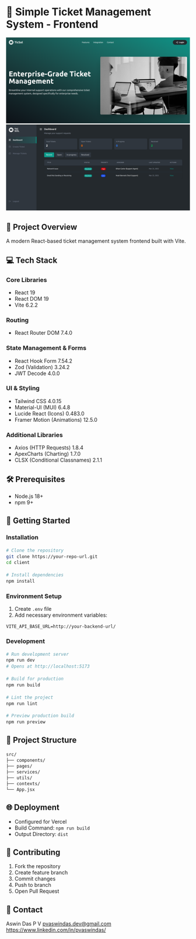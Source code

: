 # 🎫 Simple Ticket Management System - Frontend

![Ticsol Landing Preview](/public/images/ticsol-landing-preview.png)
![Ticsol Dashboard Preview](/public/images/ticsol-user-dashboard-preview.png)

## 🚀 Project Overview
A modern React-based ticket management system frontend built with Vite.

## 💻 Tech Stack
### Core Libraries
- React 19
- React DOM 19
- Vite 6.2.2

### Routing
- React Router DOM 7.4.0

### State Management & Forms
- React Hook Form 7.54.2
- Zod (Validation) 3.24.2
- JWT Decode 4.0.0

### UI & Styling
- Tailwind CSS 4.0.15
- Material-UI (MUI) 6.4.8
- Lucide React (Icons) 0.483.0
- Framer Motion (Animations) 12.5.0

### Additional Libraries
- Axios (HTTP Requests) 1.8.4
- ApexCharts (Charting) 1.7.0
- CLSX (Conditional Classnames) 2.1.1

## 🛠️ Prerequisites
- Node.js 18+ 
- npm 9+

## 🚀 Getting Started

### Installation
```bash
# Clone the repository
git clone https://your-repo-url.git
cd client

# Install dependencies
npm install
```

### Environment Setup
1. Create `.env` file
2. Add necessary environment variables:
```
VITE_API_BASE_URL=http://your-backend-url/
```

### Development
```bash
# Run development server
npm run dev
# Opens at http://localhost:5173

# Build for production
npm run build

# Lint the project
npm run lint

# Preview production build
npm run preview
```

## 📂 Project Structure
```
src/
├── components/
├── pages/
├── services/
├── utils/
├── contexts/
└── App.jsx
```

## 🌐 Deployment
- Configured for Vercel
- Build Command: `npm run build`
- Output Directory: `dist`

## 🤝 Contributing
1. Fork the repository
2. Create feature branch
3. Commit changes
4. Push to branch
5. Open Pull Request

## 📧 Contact
Aswin Das P V
pvaswindas.dev@gmail.com
https://www.linkedin.com/in/pvaswindas/